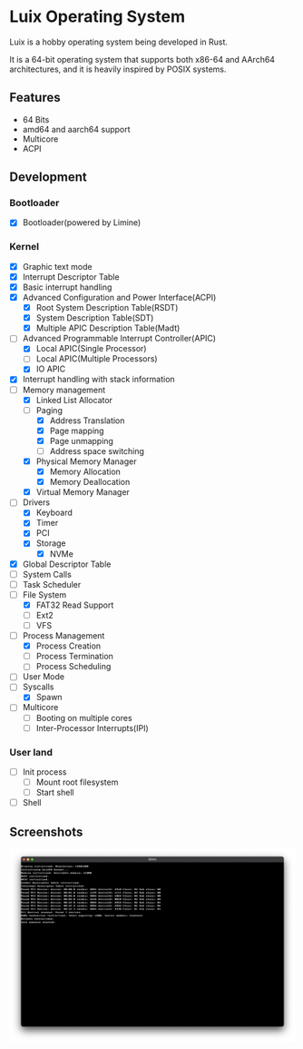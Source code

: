 # Luix Operating System

Luix is a hobby operating system being developed in Rust. 

It is a 64-bit operating system that supports both x86-64 and AArch64 architectures, and it is heavily inspired by POSIX systems.


## Features

- 64 Bits
- amd64 and aarch64 support
- Multicore
- ACPI

## Development

### Bootloader
- [x] Bootloader(powered by Limine)

### Kernel
- [x] Graphic text mode
- [x] Interrupt Descriptor Table
- [x] Basic interrupt handling
- [x] Advanced Configuration and Power Interface(ACPI)
    - [x] Root System Description Table(RSDT)
    - [x] System Description Table(SDT)
    - [x] Multiple APIC Description Table(Madt)
- [ ] Advanced Programmable Interrupt Controller(APIC)
    - [x] Local APIC(Single Processor)
    - [ ] Local APIC(Multiple Processors)
    - [x] IO APIC
- [x] Interrupt handling with stack information
- [ ] Memory management
  - [x] Linked List Allocator
  - [ ] Paging
    - [x] Address Translation
    - [x] Page mapping
    - [x] Page unmapping
    - [ ] Address space switching
  - [x] Physical Memory Manager
    - [x] Memory Allocation
    - [x] Memory Deallocation
  - [x] Virtual Memory Manager
- [ ] Drivers
  - [x] Keyboard
  - [x] Timer
  - [x] PCI
  - [x] Storage
    - [x] NVMe 
- [x] Global Descriptor Table
- [ ] System Calls
- [ ] Task Scheduler
- [ ] File System
  - [x] FAT32 Read Support
  - [ ] Ext2
  - [ ] VFS
- [ ] Process Management
  - [x] Process Creation
  - [ ] Process Termination
  - [ ] Process Scheduling
- [ ] User Mode
- [ ] Syscalls
  - [x] Spawn
- [ ] Multicore
    - [ ] Booting on multiple cores
    - [ ] Inter-Processor Interrupts(IPI)

### User land
- [ ] Init process
  - [ ] Mount root filesystem
  - [ ] Start shell
- [ ] Shell

## Screenshots

<img src="docs/screenshot_01.png" alt="Luix screenshot"/>

